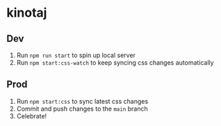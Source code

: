 # kinotaj

## Dev

1. Run `npm run start` to spin up local server
2. Run `npm start:css-watch` to keep syncing css changes automatically

## Prod

1. Run `npm start:css` to sync latest css changes
2. Commit and push changes to the `main` branch
3. Celebrate!
